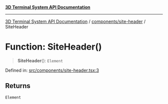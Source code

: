 [**3D Terminal System API Documentation**](../../../README.md)

***

[3D Terminal System API Documentation](../../../README.md) / [components/site-header](../README.md) / SiteHeader

# Function: SiteHeader()

> **SiteHeader**(): `Element`

Defined in: [src/components/site-header.tsx:3](https://github.com/Dicommunitas/ThreeJS_Terminal_3D2/blob/52232744018ed621d550262a267cac5a8cb3ae25/src/components/site-header.tsx#L3)

## Returns

`Element`
